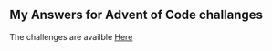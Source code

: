 My Answers for Advent of Code challanges
-------------

The challenges are availble [Here](https://adventofcode.com/)
